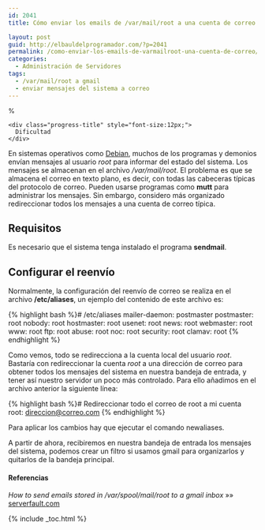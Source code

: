 ```yaml
---
id: 2041
title: Cómo enviar los emails de /var/mail/root a una cuenta de correo

layout: post
guid: http://elbauldelprogramador.com/?p=2041
permalink: /como-enviar-los-emails-de-varmailroot-una-cuenta-de-correo/
categories:
  - Administración de Servidores
tags:
  - /var/mail/root a gmail
  - enviar mensajes del sistema a correo
---
```

<div class="column column-1-6">
  <div class="wi-progress-container">
    <div class="wi-progress" data-percent="10" data-color="#222" data-thickness="3" data-size="100">
      <span class="number" style="font-size:22.666666666667px;"></span><sup class="percent" style="font-size:13.333333333333px;">%</sup>
    </div>
    
    <div class="progress-title" style="font-size:12px;">
      Dificultad
    </div>
  </div>
</div>

<div class="column column-last column-5-6">
  En sistemas operativos como <a href="http://elbauldelprogramador.com/?s=debian">Debian</a>, muchos de los programas y demonios envían mensajes al usuario <em>root</em> para informar del estado del sistema. Los mensajes se almacenan en el archivo <em>/var/mail/root</em>. El problema es que se almacena el correo en texto plano, es decir, con todas las cabeceras típicas del protocolo de correo. Pueden usarse programas como <strong>mutt</strong> para administrar los mensajes. Sin embargo, considero más organizado redireccionar todos los mensajes a una cuenta de correo típica.
</div>

<div class="clearfix">
</div>

<!--ad-->

## Requisitos

Es necesario que el sistema tenga instalado el programa **sendmail**.

## Configurar el reenvío

Normalmente, la configuración del reenvío de correo se realiza en el archivo **/etc/aliases**, un ejemplo del contenido de este archivo es:

{% highlight bash %}# /etc/aliases
mailer-daemon: postmaster
postmaster: root
nobody: root
hostmaster: root
usenet: root
news: root
webmaster: root
www: root
ftp: root
abuse: root
noc: root
security: root
clamav: root
{% endhighlight %}

Como vemos, todo se redirecciona a la cuenta local del usuario *root*. Bastaría con redireccionar la cuenta *root* a una dirección de correo para obtener todos los mensajes del sistema en nuestra bandeja de entrada, y tener así nuestro servidor un poco más controlado. Para ello añadimos en el archivo anterior la siguiente línea:

{% highlight bash %}# Redireccionar todo el correo de root a mi cuenta
root: direccion@correo.com
{% endhighlight %}

Para aplicar los cambios hay que ejecutar el comando <span class="highlight style-2">newaliases</span>.

A partir de ahora, recibiremos en nuestra bandeja de entrada los mensajes del sistema, podemos crear un filtro si usamos gmail para organizarlos y quitarlos de la bandeja principal.

#### Referencias

*How to send emails stored in /var/spool/mail/root to a gmail inbox* »» <a href="http://serverfault.com/questions/554922/how-to-send-emails-stored-in-var-spool-mail-root-to-a-gmail-inboxbr/" target="_blank">serverfault.com</a> 



{% include _toc.html %}
